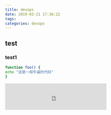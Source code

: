 ```yaml
---
title: devops
date: 2019-03-21 17:36:22
tags:
categories: devops
---
```

## test
### test1
``` bash
function foo() {
echo "这是一段牛逼的代码"
}


```
<iframe frameborder="no" border="0" marginwidth="0" marginheight="0" width=330 height=86 
    src="http://music.163.com/outchain/player?type=2&id=25706282&auto=0&height=66">
</iframe>
